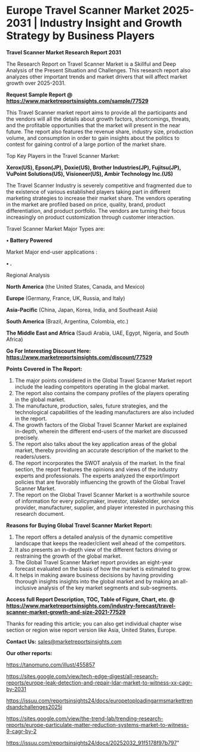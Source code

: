  # Europe Travel Scanner Market 2025-2031 | Industry Insight and Growth Strategy by Business Players

<strong>Travel Scanner Market Research Report 2031</strong>

The Research Report on Travel Scanner Market is a Skillful and Deep Analysis of the Present Situation and Challenges. This research report also analyzes other important trends and market drivers that will affect market growth over 2025-2031.

<strong>Request Sample Report @ <a href=https://www.marketreportsinsights.com/sample/77529>https://www.marketreportsinsights.com/sample/77529</a></strong>

This Travel Scanner market report aims to provide all the participants and the vendors will all the details about growth factors, shortcomings, threats, and the profitable opportunities that the market will present in the near future. The report also features the revenue share, industry size, production volume, and consumption in order to gain insights about the politics to contest for gaining control of a large portion of the market share.

Top Key Players in the Travel Scanner Market:

<strong>Xerox(US), Epson(JP), Doxie(US), Brother Industries(JP), Fujitsu(JP), VuPoint Solutions(US), Visioneer(US), Ambir Technology Inc.(US)</strong>

The Travel Scanner Industry is severely competitive and fragmented due to the existence of various established players taking part in different marketing strategies to increase their market share. The vendors operating in the market are profiled based on price, quality, brand, product differentiation, and product portfolio. The vendors are turning their focus increasingly on product customization through customer interaction.

Travel Scanner Market Major Types are:

<strong>• Battery Powered</strong>

Market Major end-user applications :

<strong>• .</strong>

Regional Analysis

</u><strong><b>North America</b></strong> (the United States, Canada, and Mexico)

<strong><b>Europe </b></strong>(Germany, France, UK, Russia, and Italy)

<strong><b>Asia-Pacific</b></strong> (China, Japan, Korea, India, and Southeast Asia)

<strong><b>South America</b></strong> (Brazil, Argentina, Colombia, etc.)

<strong><b>The Middle East and Africa</b></strong> (Saudi Arabia, UAE, Egypt, Nigeria, and South Africa)

<strong>Go For Interesting Discount Here: <a href=https://www.marketreportsinsights.com/discount/77529>https://www.marketreportsinsights.com/discount/77529</a></strong>

<strong>Points Covered in The Report:</strong>
<ol>
  <li>The major points considered in the Global Travel Scanner Market report include the leading competitors operating in the global market.</li>
  <li>The report also contains the company profiles of the players operating in the global market.</li>
  <li>The manufacture, production, sales, future strategies, and the technological capabilities of the leading manufacturers are also included in the report.</li>
  <li>The growth factors of the Global Travel Scanner Market are explained in-depth, wherein the different end-users of the market are discussed precisely.</li>
  <li>The report also talks about the key application areas of the global market, thereby providing an accurate description of the market to the readers/users.</li>
  <li>The report incorporates the SWOT analysis of the market. In the final section, the report features the opinions and views of the industry experts and professionals. The experts analyzed the export/import policies that are favorably influencing the growth of the Global Travel Scanner Market.</li>
  <li>The report on the Global Travel Scanner Market is a worthwhile source of information for every policymaker, investor, stakeholder, service provider, manufacturer, supplier, and player interested in purchasing this research document.</li>
</ol>
<strong>Reasons for Buying Global Travel Scanner Market Report:</strong>

<ol>
  <li>The report offers a detailed analysis of the dynamic competitive landscape that keeps the reader/client well ahead of the competitors.</li>
  <li>It also presents an in-depth view of the different factors driving or restraining the growth of the global market.</li>
  <li>The Global Travel Scanner Market report provides an eight-year forecast evaluated on the basis of how the market is estimated to grow.</li>
  <li>It helps in making aware business decisions by having providing thorough insights insights into the global market and by making an all-inclusive analysis of the key market segments and sub-segments.</li>
</ol>
<strong>Access full Report Description, TOC, Table of Figure, Chart, etc. @ <a href=https://www.marketreportsinsights.com/industry-forecast/travel-scanner-market-growth-and-size-2021-77529>https://www.marketreportsinsights.com/industry-forecast/travel-scanner-market-growth-and-size-2021-77529</a></strong>


Thanks for reading this article; you can also get individual chapter wise section or region wise report version like Asia, United States, Europe.

<strong>Contact Us:</strong>
sales@marketreportsinsights.com

<strong>Our other reports:</strong>

<a href=https://tanomuno.com/illust/455857>https://tanomuno.com/illust/455857</a>

<a href=https://sites.google.com/view/tech-edge-digest/all-research-reports/europe-leak-detection-and-repair-ldar-market-to-witness-xx-cagr-by-2031>https://sites.google.com/view/tech-edge-digest/all-research-reports/europe-leak-detection-and-repair-ldar-market-to-witness-xx-cagr-by-2031</a>

<a href=https://issuu.com/reportsinsights24/docs/europetoploadingarmsmarkettrendsandchallenges2025i>https://issuu.com/reportsinsights24/docs/europetoploadingarmsmarkettrendsandchallenges2025i</a>

<a href=https://sites.google.com/view/the-trend-lab/trending-research-reports/europe-particulate-matter-reduction-systems-market-to-witness-9-cagr-by-2>https://sites.google.com/view/the-trend-lab/trending-research-reports/europe-particulate-matter-reduction-systems-market-to-witness-9-cagr-by-2</a>

<a href=https://issuu.com/reportsinsights24/docs/20252032_91f5178f97b797>https://issuu.com/reportsinsights24/docs/20252032_91f5178f97b797</a>"
